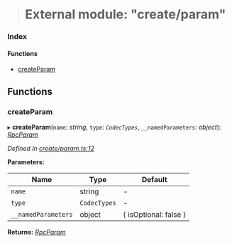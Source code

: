 > # External module: "create/param"

### Index

#### Functions

* [createParam](_create_param_.md#createparam)

## Functions

###  createParam

▸ **createParam**(`name`: *string*, `type`: *`CodecTypes`*, `__namedParameters`: *object*): *[RpcParam](_types_.md#rpcparam)*

*Defined in [create/param.ts:12](https://github.com/polkadot-js/api/blob/5a1c79a/packages/type-jsonrpc/src/create/param.ts#L12)*

**Parameters:**

Name | Type | Default |
------ | ------ | ------ |
`name` | string | - |
`type` | `CodecTypes` | - |
`__namedParameters` | object |  { isOptional: false } |

**Returns:** *[RpcParam](_types_.md#rpcparam)*